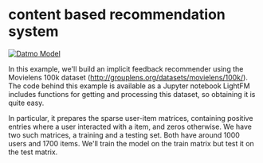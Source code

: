 # content based recommendation system

[![Datmo Model](https://datmo.com/shabazp/content-based-recommendation-system/badge.svg)](https://datmo.com/shabazp/content-based-recommendation-system)

In this example, we'll build an implicit feedback recommender using the Movielens 100k dataset (http://grouplens.org/datasets/movielens/100k/).
The code behind this example is available as a Jupyter notebook
LightFM includes functions for getting and processing this dataset, so obtaining it is quite easy.

In particular, it prepares the sparse user-item matrices, containing positive entries where a user interacted with a item, and zeros otherwise. We have two such matrices, a training and a testing set. Both have around 1000 users and 1700 items. We'll train the model on the train matrix but test it on the test matrix.
